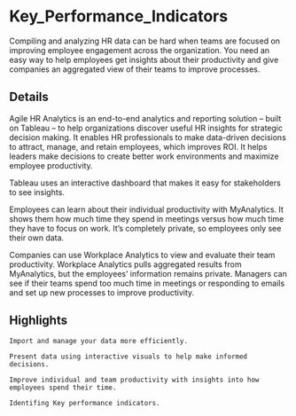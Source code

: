 # Key_Performance_Indicators

Compiling and analyzing HR data can be hard when teams are focused on improving employee engagement across the organization. You need an easy way to help employees get insights about their productivity and give companies an aggregated view of their teams to improve processes.


## Details  

Agile HR Analytics is an end-to-end analytics and reporting solution – built on Tableau – to help organizations discover useful HR insights for strategic decision making. It enables HR professionals to make data-driven decisions to attract, manage, and retain employees, which improves ROI. It helps leaders make decisions to create better work environments and maximize employee productivity.  
 
Tableau uses an interactive dashboard that makes it easy for stakeholders to see insights. 

Employees can learn about their individual productivity with MyAnalytics. It shows them how much time they spend in meetings versus how much time they have to focus on work. It’s completely private, so employees only see their own data. 

Companies can use Workplace Analytics to view and evaluate their team productivity. Workplace Analytics pulls aggregated results from MyAnalytics, but the employees’ information remains private. Managers can see if their teams spend too much time in meetings or responding to emails and set up new processes to improve productivity.

## Highlights

    Import and manage your data more efficiently.

    Present data using interactive visuals to help make informed decisions.

    Improve individual and team productivity with insights into how employees spend their time.
    
    Identifing Key performance indicators.
